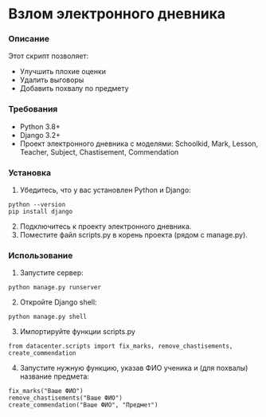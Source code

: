 # Взлом электронного дневника
### Описание
Этот скрипт позволяет:
* Улучшить плохие оценки
* Удалить выговоры
* Добавить похвалу по предмету

### Требования
* Python 3.8+
* Django 3.2+
* Проект электронного дневника с моделями:
  Schoolkid, Mark, Lesson, Teacher, Subject,
  Chastisement, Commendation

### Установка
1. Убедитесь, что у вас установлен Python и Django:
```
python --version
pip install django
```
2. Подключитесь к проекту электронного дневника.
3. Поместите файл scripts.py в корень проекта (рядом с manage.py).

### Использование
1. Запустите сервер:
```
python manage.py runserver
```
2. Откройте Django shell:
```
python manage.py shell
```
3. Импортируйте функции scripts.py
```
from datacenter.scripts import fix_marks, remove_chastisements, create_commendation
```
4. Запустите нужную функцию, указав ФИО ученика и (для похвалы) название предмета:
```
fix_marks("Ваше ФИО")
remove_chastisements("Ваше ФИО")
create_commendation("Ваше ФИО", "Предмет")
```
 
